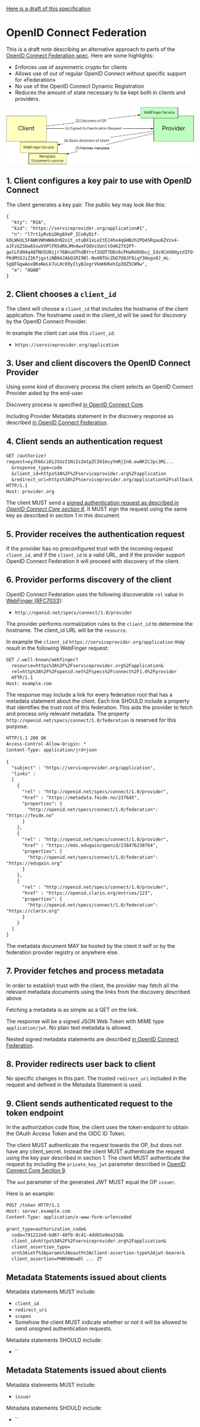 
[Here is a draft of this specification](https://oauth.no/openid-connect-federation-async-00.html)


# OpenID Connect Federation

This is a draft note describing an alternative approach to parts of the [OpenID Connect Federation spec](http://openid.net/specs/openid-connect-federation-1_0.html). Here are some highlights:

* Enforces use of asymmetric crypto for clients
* Allows use of out of regular OpenID Connect without specific support for «Federation»
* No use of the OpenID Connect Dynamic Registration
* Reduces the amount of state necessary to be kept both in clients and providers.


![](./img/overview.png)


## 1. Client configures a key pair to use with OpenID Connect

The client generates a key pair. The public key may look like this:

```
{
  "kty": "RSA",
  "kid": "https://serviceprovider.org/application#1",
  "n": "l7rt1yRvbiOKg8XeP_ICo0yDif-kOLWkUL5FAWKVWhWWAdnN2o1t_otuBX1xLeItE24he4qGHBzh2PQ4SRqau6ZVzx4-aJFzGZSbw6SswVXPlFR5dRkJMn4wxFOOVsSUnltO4K27X2Pf-gwlLFdH4q4QTNU5U8ijr76BnuUThdBYrxf2UQT7DDz6cPHaRdOUbuj_Ids9CmV6HyzdIFOfBx7DKS8o2fqH9Fa6-PKdMtDJiZ1KfjgstiNB04JAbQ1RI9Bl-No6NTUcZbD7Q0JF8iqY3Hogo9J_mL-SgQFGgwAoxQKoNeLk7uLHc69yIlyBJegrVkmHUKehIp3OZ5CW9w",
  "e": "AQAB"
}
```

## 2. Client chooses a `client_id`

The client will choose a `client_id` that includes the hostname of the client application. The hostname used in the client_id will be used for discovery by the OpenID Connect Provider.

In example the client can use this `client_id`:

* `https://serviceprovider.org/application`



## 3. User and client discovers the OpenID Connect Provider

Using some kind of discovery process the client selects an OpenID Connect Provider aided by the end-user.

Discovery process is specified [in OpenID Connect Core](http://openid.net/specs/openid-connect-core-1_0.html).

Including Provider Metadata statement in the discovery response as described [in OpenID Connect Federation](http://openid.net/specs/openid-connect-federation-1_0.html).


## 4. Client sends an authentication request


```
GET /authorize?request=eyJhbGciOiJSUzI1NiIsImtpZCI6ImsyYmRjIn0.ew0KICJpc3Mi...
  &response_type=code
  &client_id=https%3A%2F%2Fserviceprovider.org%2Fapplication
  &redirect_uri=https%3A%2F%serviceprovider.org/application%2Fcallback HTTP/1.1
Host: provider.org
```

The client MUST send a [signed authentication request as described in *OpenID Connect Core section 6*](http://openid.net/specs/openid-connect-core-1_0.html#JWTRequests). It MUST sign the request using the same key as described in section 1 in this document.


## 5. Provider receives the authentication request

If the provider has no preconfigured trust with the incoming request `client_id`, and if the `client_id` is a valid URL, and if the provider support OpenID Connect Federation it will proceed with discovery of the client.

## 6. Provider performs discovery of the client


OpenID Connect Federation uses the following discoverable `rel` value in [WebFinger [RFC7033]](https://tools.ietf.org/html/rfc7033):

* `http://openid.net/specs/connect/1.0/provider`

The provider performs normalization rules to the `client_id` to determine the hostname. The client_id URL will be the `resource`.

In example the `client_id` `https://serviceprovider.org/application` may result in the following WebFinger request:

```
GET /.well-known/webfinger?
  resource=https%3A%2F%2Fserviceprovider.org%2Fapplication&
  rel=http%3A%2F%2Fopenid.net%2Fspecs%2Fconnect%2F1.0%2Fprovider
  HTTP/1.1
Host: example.com
```

The response may include a link for every federation root that has a metadata statement about the client. Each link SHOULD include a property that identifies the trust root of this federation. This aids the provider to fetch and process only relevant metadata. The property `http://openid.net/specs/connect/1.0/federation` is reserved for this purpose.


```
HTTP/1.1 200 OK
Access-Control-Allow-Origin: *
Content-Type: application/jrd+json

{
  "subject" : "https://serviceprovider.org/application",
  "links" :
  [
    {
      "rel" : "http://openid.net/specs/connect/1.0/provider",
      "href" : "https://metadata.feide.no/237645",
      "properties": {
        "http://openid.net/specs/connect/1.0/federation": "https://feide.no"
      }
    },
    {
      "rel" : "http://openid.net/specs/connect/1.0/provider",
      "href" : "https://mds.edugain/openid/238476238764",
      "properties": {
        "http://openid.net/specs/connect/1.0/federation": "https://edugain.org"
      }
    },
    {
      "rel" : "http://openid.net/specs/connect/1.0/provider",
      "href" : "https://openid.clarin.org/entries/123",
      "properties": {
        "http://openid.net/specs/connect/1.0/federation": "https://clarin.org"
      }
    }
  ]
}
```

The metadata document MAY be hosted by the client it self or by the federation provider registry or anywhere else.


## 7. Provider fetches and process metadata

In order to establish trust with the client, the provider may fetch all the relevant metadata documents using the links from the discovery described above.

Fetching a metadata is as simple as a GET on the link.

The response will be a signed JSON Web Token with MIME type `application/jwt`. No plain text metadata is allowed.

Nested signed metadata statements are described [in OpenID Connect Federation](http://openid.net/specs/openid-connect-federation-1_0.html).


## 8. Provider redirects user back to client

No specific changes in this part. The trusted `redirect_uri` included in the request and defined in the Metadata Statement is used.

## 9. Client sends authenticated request to the token endpoint

In the authorization code flow, the client uses the token endpoint to obtain the OAuth Access Token and the OIDC ID Token.

The client MUST authenticate the request towards the OP, but does not have any client_secret. Instead the client MUST authenticate the request using the key pair described in section 1. The client MUST authenticate the request by including the `private_key_jwt` parameter described in [OpenID Connect Core Section 9](http://openid.net/specs/openid-connect-core-1_0.html#ClientAuthentication).

The `aud` parameter of the generated JWT MUST equal the OP `issuer`.


Here is an example:

```
POST /token HTTP/1.1
Host: server.example.com
Content-Type: application/x-www-form-urlencoded

grant_type=authorization_code&
  code=791222e0-bd67-40f9-8c41-4dd65a9ea33d&
  client_id=https%3A%2F%2Fserviceprovider.org%2Fapplication&
  client_assertion_type=
  urn%3Aietf%3Aparams%3Aoauth%3Aclient-assertion-type%3Ajwt-bearer&
  client_assertion=PHNhbWxwOl ... ZT
```



## Metadata Statements issued about clients


Metadata statements MUST include:

* `client_id`
* `redirect_uri`
* `scopes`
* Somehow the client MUST indicate whether or not it will be allowed to send unsigned authentication requests.


Metadata statements SHOULD include:

* ``




## Metadata Statements issued about clients

Metadata statements MUST include:

* `issuer`

Metadata statements SHOULD include:

* ``
